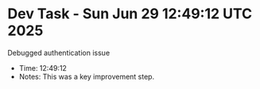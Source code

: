 # Dev Task - Sun Jun 29 12:49:12 UTC 2025
Debugged authentication issue
- Time: 12:49:12
- Notes: This was a key improvement step.
